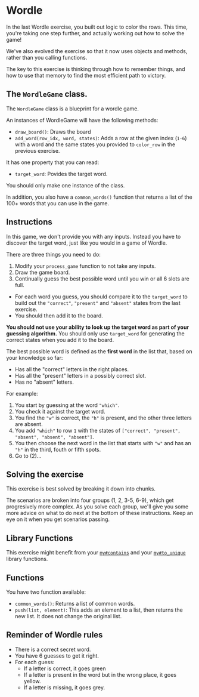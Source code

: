 # Wordle

In the last Wordle exercise, you built out logic to color the rows.
This time, you're taking one step further, and actually working out how to solve the game!

We've also evolved the exercise so that it now uses objects and methods, rather than you calling functions.

The key to this exercise is thinking through how to remember things, and how to use that memory to find the most efficient path to victory.

## The `WordleGame` class.

The `WordleGame` class is a blueprint for a wordle game.

An instances of WordleGame will have the following methods:

- `draw_board()`: Draws the board
- `add_word(row_idx, word, states)`: Adds a row at the given index (`1-6`) with a word and the same states you provided to `color_row` in the previous exercise.

It has one property that you can read:

- `target_word`: Povides the target word.

You should only make one instance of the class.

In addition, you also have a `common_words()` function that returns a list of the 100+ words that you can use in the game.

## Instructions

In this game, we don't provide you with any inputs.
Instead you have to discover the target word, just like you would in a game of Wordle.

There are three things you need to do:

1. Modify your `process_game` function to not take any inputs.
2. Draw the game board.
3. Continually guess the best possible word until you win or all 6 slots are full.

- For each word you guess, you should compare it to the `target_word` to build out the `"correct"`, `"present"` and `"absent"` states from the last exercise.
- You should then add it to the board.

**You should not use your ability to look up the target word as part of your guessing algorithm.** You should only use `target_word` for generating the correct states when you add it to the board.

The best possible word is defined as the **first word** in the list that, based on your knowledge so far:

- Has all the "correct" letters in the right places.
- Has all the "present" letters in a possibly correct slot.
- Has no "absent" letters.

For example:

1. You start by guessing at the word `"which"`.
2. You check it against the target word.
3. You find the `"w"` is correct, the `"h"` is present, and the other three letters are absent.
4. You add `"which"` to row `1` with the states of `["correct", "present", "absent", "absent", "absent"]`.
5. You then choose the next word in the list that starts with `"w"` and has an `"h"` in the third, fouth or fifth spots.
6. Go to (2)...

## Solving the exercise

This exercise is best solved by breaking it down into chunks.

The scenarios are broken into four groups (1, 2, 3-5, 6-9), which get progresively more complex. As you solve each group, we'll give you some more advice on what to do next at the bottom of these instructions. Keep an eye on it when you get scenarios passing.

## Library Functions

This exercise might benefit from your [`my#contains`](/bootcamp/custom_functions/contains) and your [`my#to_unique`](/bootcamp/custom_functions/to_unique) library functions.

## Functions

You have two function available:

- `common_words()`: Returns a list of common words.
- `push(list, element)`: This adds an element to a list, then returns the new list. It does not change the original list.

## Reminder of Wordle rules

- There is a correct secret word.
- You have 6 guesses to get it right.
- For each guess:
  - If a letter is correct, it goes green
  - If a letter is present in the word but in the wrong place, it goes yellow.
  - If a letter is missing, it goes grey.
